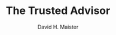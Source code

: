 ---
title: "The Trusted Advisor"
author: "David H. Maister"
isbn: "0743212347"
isbn13: "9780743212342"
rating: "5"
publisher: "Free Press"
pages: "256"
publishYear: "2001"
read: "2020"
goodreads_id: "873993"
language: "en"
---